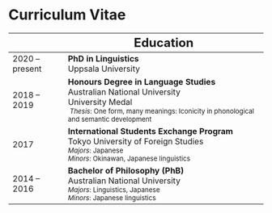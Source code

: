 # Curriculum Vitae

|                | <font size=5><span class="icon-googlescholar" aria-hidden="true"></span> Education </font> |
| -------------- | ------------------------------------------------------------ |
| 2020 – present | **PhD in Linguistics**<br>Uppsala University                 |
| 2018 –  2019   | **Honours Degree in Language Studies**<br>Australian National University<br><span class="icon-award" aria-hidden="true"></span>University Medal<br><font size=2> <i>Thesis</i>: One form, many meanings: Iconicity in phonological and semantic development</font> |
| 2017           | **International Students Exchange Program**<br>Tokyo University of Foreign Studies<br><font size=2><i>Majors</i>: Japanese<br/><i>Minors</i>: Okinawan, Japanese linguistics</font> |
| 2014 – 2016    | **Bachelor of Philosophy (PhB)**<br>Australian National University<br><font size=2><i>Majors</i>: Linguistics, Japanese<br><i>Minors</i>: Japanese linguistics</font> |

